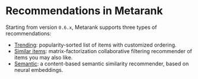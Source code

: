 # Recommendations in Metarank

Starting from version `0.6.x`, Metarank supports three types of recommendations:
* [Trending](recommendations/trending.md): popularity-sorted list of items with customized ordering.
* [Similar items](recommendations/similar.md): matrix-factorization collaborative filtering recommender of items you may also like. 
* [Semantic](recommendations/semantic.md): a content-based semantic similarity recommender, based on neural embeddings.